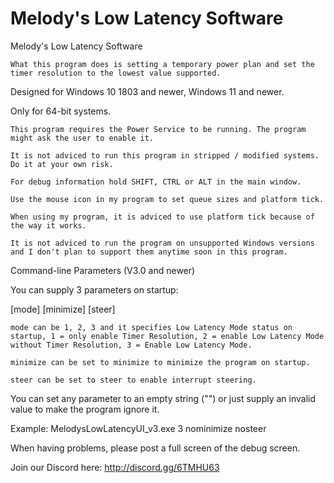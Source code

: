 # Melody's Low Latency Software
Melody's Low Latency Software

    What this program does is setting a temporary power plan and set the timer resolution to the lowest value supported.


Designed for Windows 10 1803 and newer, Windows 11 and newer.

Only for 64-bit systems.


    This program requires the Power Service to be running. The program might ask the user to enable it.

    It is not adviced to run this program in stripped / modified systems. Do it at your own risk.

    For debug information hold SHIFT, CTRL or ALT in the main window.

    Use the mouse icon in my program to set queue sizes and platform tick.

    When using my program, it is adviced to use platform tick because of the way it works.

    It is not adviced to run the program on unsupported Windows versions and I don't plan to support them anytime soon in this program.


Command-line Parameters (V3.0 and newer)

You can supply 3 parameters on startup:

\[mode\] \[minimize\] \[steer\]

    mode can be 1, 2, 3 and it specifies Low Latency Mode status on startup, 1 = only enable Timer Resolution, 2 = enable Low Latency Mode without Timer Resolution, 3 = Enable Low Latency Mode.

    minimize can be set to minimize to minimize the program on startup.

    steer can be set to steer to enable interrupt steering.

You can set any parameter to an empty string ("") or just supply an invalid value to make the program ignore it.

Example: MelodysLowLatencyUI_v3.exe 3 nominimize nosteer


When having problems, please post a full screen of the debug screen.

Join our Discord here: http://discord.gg/6TMHU63
